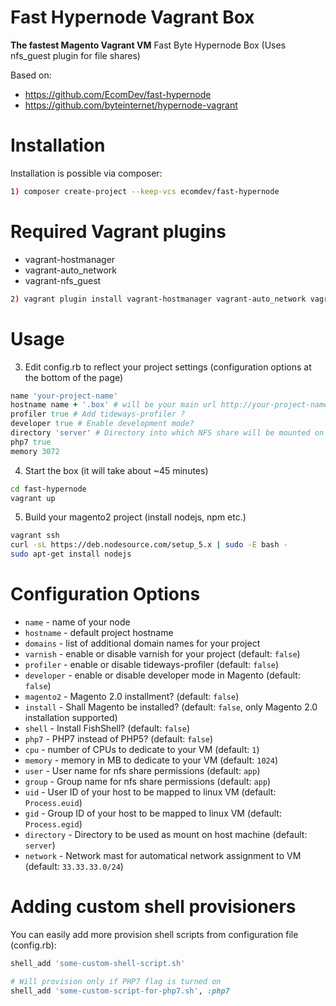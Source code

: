 # Fast Hypernode Vagrant Box

**The fastest Magento Vagrant VM**
Fast Byte Hypernode Box (Uses nfs_guest plugin for file shares)

Based on:
* https://github.com/EcomDev/fast-hypernode
* https://github.com/byteinternet/hypernode-vagrant

# Installation

Installation is possible via composer:

```bash
1) composer create-project --keep-vcs ecomdev/fast-hypernode
```



# Required Vagrant plugins

* vagrant-hostmanager
* vagrant-auto_network
* vagrant-nfs_guest

```bash
2) vagrant plugin install vagrant-hostmanager vagrant-auto_network vagrant-nfs_guest
```

# Usage

3. Edit config.rb to reflect your project settings (configuration options at the bottom of the page)
```ruby
name 'your-project-name'
hostname name + '.box' # will be your main url http://your-project-name.box/
profiler true # Add tideways-profiler ?
developer true # Enable development mode?
directory 'server' # Directory into which NFS share will be mounted on your host
php7 true
memory 3072
```
4. Start the box (it will take about ~45 minutes)
```bash
cd fast-hypernode
vagrant up
```

5. Build your magento2 project (install nodejs, npm etc.)
```bash
vagrant ssh
curl -sL https://deb.nodesource.com/setup_5.x | sudo -E bash -
sudo apt-get install nodejs

```


# Configuration Options

* `name` - name of your node
* `hostname` - default project hostname
* `domains` - list of additional domain names for your project
* `varnish` - enable or disable varnish for your project (default: `false`)
* `profiler` - enable or disable tideways-profiler (default: `false`)
* `developer` - enable or disable developer mode in Magento (default: `false`)
* `magento2` - Magento 2.0 installment? (default: `false`)
* `install` - Shall Magento be installed? (default: `false`, only Magento 2.0 installation supported)
* `shell` - Install FishShell? (default: `false`)
* `php7` - PHP7 instead of PHP5? (default: `false`)
* `cpu` - number of CPUs to dedicate to your VM (default: `1`)
* `memory` - memory in MB to dedicate to your VM (default: `1024`)
* `user` - User name for nfs share permissions (default: `app`)
* `group` - Group name for nfs share permissions (default: `app`)
* `uid` - User ID of your host to be mapped to linux VM (default: `Process.euid`)
* `gid` - Group ID of your host to be mapped to linux VM (default: `Process.egid`)
* `directory` - Directory to be used as mount on host machine (default: `server`)
* `network` - Network mast for automatical network assignment to VM (default: `33.33.33.0/24`)

# Adding custom shell provisioners

You can easily add more provision shell scripts from configuration file (config.rb):
```ruby
shell_add 'some-custom-shell-script.sh'

# Will provision only if PHP7 flag is turned on
shell_add 'some-custom-script-for-php7.sh', :php7  
```

